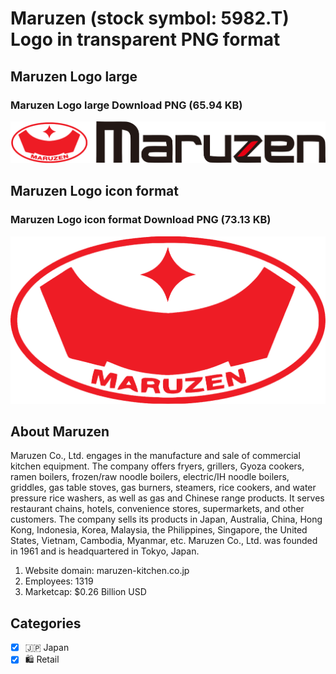 # Maruzen (stock symbol: 5982.T) Logo in transparent PNG format

## Maruzen Logo large

### Maruzen Logo large Download PNG (65.94 KB)

![Maruzen Logo large Download PNG (65.94 KB)](/img/orig/5982.T_BIG-a3519b79.png)

## Maruzen Logo icon format

### Maruzen Logo icon format Download PNG (73.13 KB)

![Maruzen Logo icon format Download PNG (73.13 KB)](/img/orig/5982.T-f3180f2d.png)

## About Maruzen

Maruzen Co., Ltd. engages in the manufacture and sale of commercial kitchen equipment. The company offers fryers, grillers, Gyoza cookers, ramen boilers, frozen/raw noodle boilers, electric/IH noodle boilers, griddles, gas table stoves, gas burners, steamers, rice cookers, and water pressure rice washers, as well as gas and Chinese range products. It serves restaurant chains, hotels, convenience stores, supermarkets, and other customers. The company sells its products in Japan, Australia, China, Hong Kong, Indonesia, Korea, Malaysia, the Philippines, Singapore, the United States, Vietnam, Cambodia, Myanmar, etc. Maruzen Co., Ltd. was founded in 1961 and is headquartered in Tokyo, Japan.

1. Website domain: maruzen-kitchen.co.jp
2. Employees: 1319
3. Marketcap: $0.26 Billion USD


## Categories
- [x] 🇯🇵 Japan
- [x] 🛍️ Retail
